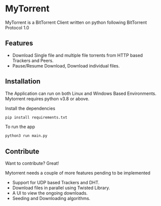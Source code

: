# MyTorrent

MyTorrent is a BitTorrent Client written on python following BitTorrent Protocol 1.0

## Features

- Download Single file and multiple file torrents from HTTP based Trackers and Peers.
- Pause/Resume Download, Download individual files.


## Installation
The Application can run on both Linux and Windows Based Environments.
Mytorrent requires python v3.8 or above.

Install the dependencies

```sh
pip install requirements.txt
```

To run the app

```sh
python3 run main.py
```

## Contribute

Want to contribute? Great!

Mytorrent needs a couple of more features pending to be implemented

- Support for UDP based Trackers and DHT.
- Download files in parallel using Twisted Library.
- A UI to view the ongoing downloads.
- Seeding and Downloading algorithms.


